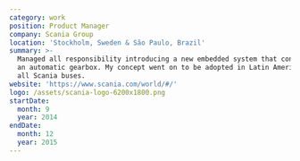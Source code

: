 ```yaml
---
category: work
position: Product Manager
company: Scania Group
location: 'Stockholm, Sweden & São Paulo, Brazil'
summary: >-
  Managed all responsibility introducing a new embedded system that controlled
  an automatic gearbox. My concept went on to be adopted in Latin America, for
  all Scania buses.
website: 'https://www.scania.com/world/#/'
logo: /assets/scania-logo-6200x1800.png
startDate:
  month: 9
  year: 2014
endDate:
  month: 12
  year: 2015
---
```

